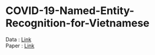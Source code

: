 # COVID-19-Named-Entity-Recognition-for-Vietnamese <br>
Data : [Link](https://github.com/VinAIResearch/PhoNER_COVID19) <br>
Paper : [Link](https://arxiv.org/abs/2104.03879) <br>
